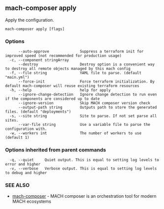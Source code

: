 ## mach-composer apply

Apply the configuration.

```
mach-composer apply [flags]
```

### Options

```
      --auto-approve              Suppress a terraform init for improved speed (not recommended for production usage)
  -c, --component stringArray     
      --destroy                   Destroy option is a convenient way to destroy all remote objects managed by this mach config
  -f, --file string               YAML file to parse. (default "main.yml")
      --force-init                Force terraform initialization. By default mach-composer will reuse existing terraform resources
  -h, --help                      help for apply
      --ignore-change-detection   Ignore change detection to run even if the components are considered up to date
      --ignore-version            Skip MACH composer version check
      --output-path string        Outputs path to store the generated files. (default "deployments")
  -s, --site string               Site to parse. If not set parse all sites.
      --var-file string           Use a variable file to parse the configuration with.
  -w, --workers int               The number of workers to use (default 1)
```

### Options inherited from parent commands

```
  -q, --quiet     Quiet output. This is equal to setting log levels to error and higher
  -v, --verbose   Verbose output. This is equal to setting log levels to debug and higher
```

### SEE ALSO

* [mach-composer](mach-composer.md)	 - MACH composer is an orchestration tool for modern MACH ecosystems

